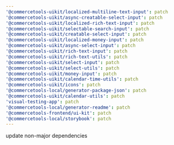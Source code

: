 ```yaml
---
'@commercetools-uikit/localized-multiline-text-input': patch
'@commercetools-uikit/async-creatable-select-input': patch
'@commercetools-uikit/localized-rich-text-input': patch
'@commercetools-uikit/selectable-search-input': patch
'@commercetools-uikit/creatable-select-input': patch
'@commercetools-uikit/localized-money-input': patch
'@commercetools-uikit/async-select-input': patch
'@commercetools-uikit/rich-text-input': patch
'@commercetools-uikit/rich-text-utils': patch
'@commercetools-uikit/select-input': patch
'@commercetools-uikit/select-utils': patch
'@commercetools-uikit/money-input': patch
'@commercetools-uikit/calendar-time-utils': patch
'@commercetools-uikit/icons': patch
'@commercetools-local/generator-package-json': patch
'@commercetools-uikit/calendar-utils': patch
'visual-testing-app': patch
'@commercetools-local/generator-readme': patch
'@commercetools-frontend/ui-kit': patch
'@commercetools-local/storybook': patch
---
```


update non-major dependencies
